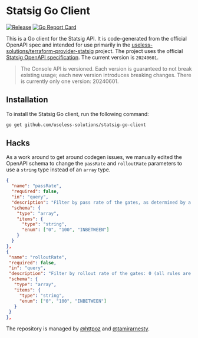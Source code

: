 # Statsig Go Client
[![Release](https://img.shields.io/github/release/useless-solutions/statsig-go-client.svg?style=flat-square)](https://github.com/useless-solutions/statsig-go-client/releases/latest)
[![Go Report Card](https://goreportcard.com/badge/github.com/useless-solutions/statsig-go-client)](https://goreportcard.com/report/github.com/useless-solutions/statsig-go-client)

This is a Go client for the Statsig API. It is code-generated from the official OpenAPI spec and intended for use primarily in the [useless-solutions/terraform-provider-statsig](https://github.com/useless-solutions/terraform-provider-statsig) project. The project uses the official [Statsig OpenAPI specification](https://docs.statsig.com/console-api/all-endpoints-generated). The current version is `20240601`.

> The Console API is versioned. Each version is guaranteed to not break existing usage; each new version introduces breaking changes. There is currently only one version: 20240601.

## Installation
To install the Statsig Go client, run the following command:

```bash
go get github.com/useless-solutions/statsig-go-client
```

## Hacks
As a work around to get around codegen issues, we manually edited the OpenAPI schema to change the `passRate` and `rolloutRate` parameters to use a `string` type instead of an `array` type.

```json
{
  "name": "passRate",
  "required": false,
  "in": "query",
  "description": "Filter by pass rate of the gates, as determined by a sampling of overall true/false values returned: 0, 100, or INBETWEEN (pass rate greater than zero but less than 100)",
  "schema": {
    "type": "array",
    "items": {
      "type": "string",
      "enum": ["0", "100", "INBETWEEN"]
    }
  }
},
{
 "name": "rolloutRate",
 "required": false,
 "in": "query",
 "description": "Filter by rollout rate of the gates: 0 (all rules are set to pass 0%), 100 (all rules pass 100% including an \"everyone\" catch all rule), or INBETWEEN (at least one rule has a pass rate greater than 0 but less than 100)",
 "schema": {
   "type": "array",
   "items": {
     "type": "string",
     "enum": ["0", "100", "INBETWEEN"]
   }
 }
},
```

The repository is managed by [@httpoz](https://github.com/httpoz) and [@tamirarnesty](https://github.com/tamirarnesty).
